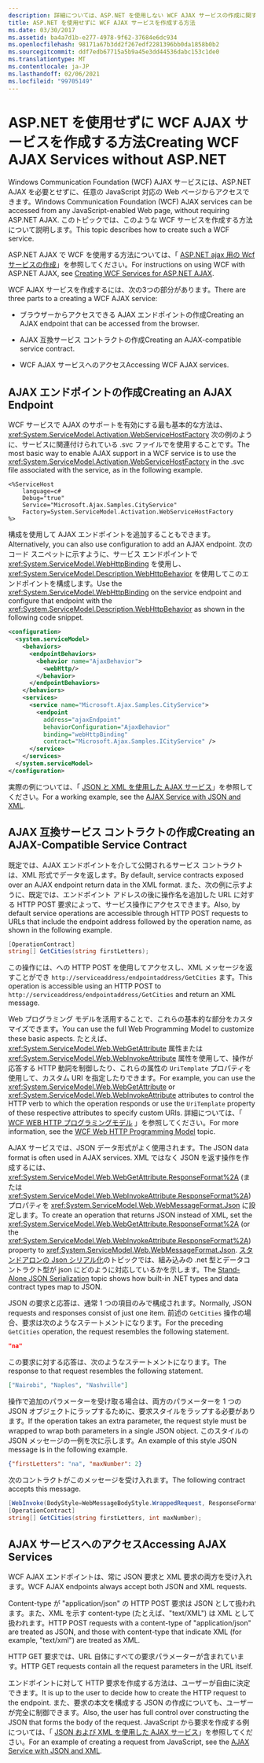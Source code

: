 ```yaml
---
description: 詳細については、ASP.NET を使用しない WCF AJAX サービスの作成に関するページをご覧ください。
title: ASP.NET を使用せずに WCF AJAX サービスを作成する方法
ms.date: 03/30/2017
ms.assetid: ba4a7d1b-e277-4978-9f62-37684e6dc934
ms.openlocfilehash: 98171a67b3dd2f267edf2281396bb0da1858b0b2
ms.sourcegitcommit: ddf7edb67715a5b9a45e3dd44536dabc153c1de0
ms.translationtype: MT
ms.contentlocale: ja-JP
ms.lasthandoff: 02/06/2021
ms.locfileid: "99705149"
---
```

# <a name="creating-wcf-ajax-services-without-aspnet"></a><span data-ttu-id="9ff9d-103">ASP.NET を使用せずに WCF AJAX サービスを作成する方法</span><span class="sxs-lookup"><span data-stu-id="9ff9d-103">Creating WCF AJAX Services without ASP.NET</span></span>

<span data-ttu-id="9ff9d-104">Windows Communication Foundation (WCF) AJAX サービスには、ASP.NET AJAX を必要とせずに、任意の JavaScript 対応の Web ページからアクセスできます。</span><span class="sxs-lookup"><span data-stu-id="9ff9d-104">Windows Communication Foundation (WCF) AJAX services can be accessed from any JavaScript-enabled Web page, without requiring ASP.NET AJAX.</span></span> <span data-ttu-id="9ff9d-105">このトピックでは、このような WCF サービスを作成する方法について説明します。</span><span class="sxs-lookup"><span data-stu-id="9ff9d-105">This topic describes how to create such a WCF service.</span></span>  
  
 <span data-ttu-id="9ff9d-106">ASP.NET AJAX で WCF を使用する方法については、「 [ASP.NET ajax 用の Wcf サービスの作成](creating-wcf-services-for-aspnet-ajax.md)」を参照してください。</span><span class="sxs-lookup"><span data-stu-id="9ff9d-106">For instructions on using WCF with ASP.NET AJAX, see [Creating WCF Services for ASP.NET AJAX](creating-wcf-services-for-aspnet-ajax.md).</span></span>  
  
 <span data-ttu-id="9ff9d-107">WCF AJAX サービスを作成するには、次の3つの部分があります。</span><span class="sxs-lookup"><span data-stu-id="9ff9d-107">There are three parts to a creating a WCF AJAX service:</span></span>  
  
- <span data-ttu-id="9ff9d-108">ブラウザーからアクセスできる AJAX エンドポイントの作成</span><span class="sxs-lookup"><span data-stu-id="9ff9d-108">Creating an AJAX endpoint that can be accessed from the browser.</span></span>  
  
- <span data-ttu-id="9ff9d-109">AJAX 互換サービス コントラクトの作成</span><span class="sxs-lookup"><span data-stu-id="9ff9d-109">Creating an AJAX-compatible service contract.</span></span>  
  
- <span data-ttu-id="9ff9d-110">WCF AJAX サービスへのアクセス</span><span class="sxs-lookup"><span data-stu-id="9ff9d-110">Accessing WCF AJAX services.</span></span>  
  
## <a name="creating-an-ajax-endpoint"></a><span data-ttu-id="9ff9d-111">AJAX エンドポイントの作成</span><span class="sxs-lookup"><span data-stu-id="9ff9d-111">Creating an AJAX Endpoint</span></span>  

 <span data-ttu-id="9ff9d-112">WCF サービスで AJAX のサポートを有効にする最も基本的な方法は、 <xref:System.ServiceModel.Activation.WebServiceHostFactory> 次の例のように、サービスに関連付けられている .svc ファイルでを使用することです。</span><span class="sxs-lookup"><span data-stu-id="9ff9d-112">The most basic way to enable AJAX support in a WCF service is to use the <xref:System.ServiceModel.Activation.WebServiceHostFactory> in the .svc file associated with the service, as in the following example.</span></span>  
  
```text
<%ServiceHost
    language=c#  
    Debug="true"  
    Service="Microsoft.Ajax.Samples.CityService"  
    Factory=System.ServiceModel.Activation.WebServiceHostFactory  
%>  
```  
  
 <span data-ttu-id="9ff9d-113">構成を使用して AJAX エンドポイントを追加することもできます。</span><span class="sxs-lookup"><span data-stu-id="9ff9d-113">Alternatively, you can also use configuration to add an AJAX endpoint.</span></span> <span data-ttu-id="9ff9d-114">次のコード スニペットに示すように、サービス エンドポイントで <xref:System.ServiceModel.WebHttpBinding> を使用し、<xref:System.ServiceModel.Description.WebHttpBehavior> を使用してこのエンドポイントを構成します。</span><span class="sxs-lookup"><span data-stu-id="9ff9d-114">Use the <xref:System.ServiceModel.WebHttpBinding> on the service endpoint and configure that endpoint with the <xref:System.ServiceModel.Description.WebHttpBehavior> as shown in the following code snippet.</span></span>  
  
```xml  
<configuration>  
  <system.serviceModel>  
    <behaviors>  
      <endpointBehaviors>  
        <behavior name="AjaxBehavior">  
          <webHttp/>  
        </behavior>  
      </endpointBehaviors>  
    </behaviors>  
    <services>  
      <service name="Microsoft.Ajax.Samples.CityService">  
        <endpoint
          address="ajaxEndpoint"  
          behaviorConfiguration="AjaxBehavior"  
          binding="webHttpBinding"  
          contract="Microsoft.Ajax.Samples.ICityService" />  
      </service>  
    </services>  
  </system.serviceModel>  
</configuration>  
```  
  
 <span data-ttu-id="9ff9d-115">実際の例については、「 [JSON と XML を使用した AJAX サービス](../samples/ajax-service-with-json-and-xml-sample.md)」を参照してください。</span><span class="sxs-lookup"><span data-stu-id="9ff9d-115">For a working example, see the [AJAX Service with JSON and XML](../samples/ajax-service-with-json-and-xml-sample.md).</span></span>  
  
## <a name="creating-an-ajax-compatible-service-contract"></a><span data-ttu-id="9ff9d-116">AJAX 互換サービス コントラクトの作成</span><span class="sxs-lookup"><span data-stu-id="9ff9d-116">Creating an AJAX-Compatible Service Contract</span></span>  

 <span data-ttu-id="9ff9d-117">既定では、AJAX エンドポイントを介して公開されるサービス コントラクトは、XML 形式でデータを返します。</span><span class="sxs-lookup"><span data-stu-id="9ff9d-117">By default, service contracts exposed over an AJAX endpoint return data in the XML format.</span></span> <span data-ttu-id="9ff9d-118">また、次の例に示すように、既定では、エンドポイント アドレスの後に操作名を追加した URL に対する HTTP POST 要求によって、サービス操作にアクセスできます。</span><span class="sxs-lookup"><span data-stu-id="9ff9d-118">Also, by default service operations are accessible through HTTP POST requests to URLs that include the endpoint address followed by the operation name, as shown in the following example.</span></span>  
  
```csharp
[OperationContract]  
string[] GetCities(string firstLetters);  
```  
  
 <span data-ttu-id="9ff9d-119">この操作には、への HTTP POST を使用してアクセスし、XML メッセージを返すことができ `http://serviceaddress/endpointaddress/GetCities` ます。</span><span class="sxs-lookup"><span data-stu-id="9ff9d-119">This operation is accessible using an HTTP POST to `http://serviceaddress/endpointaddress/GetCities` and return an XML message.</span></span>  
  
 <span data-ttu-id="9ff9d-120">Web プログラミング モデルを活用することで、これらの基本的な部分をカスタマイズできます。</span><span class="sxs-lookup"><span data-stu-id="9ff9d-120">You can use the full Web Programming Model to customize these basic aspects.</span></span> <span data-ttu-id="9ff9d-121">たとえば、<xref:System.ServiceModel.Web.WebGetAttribute> 属性または <xref:System.ServiceModel.Web.WebInvokeAttribute> 属性を使用して、操作が応答する HTTP 動詞を制御したり、これらの属性の `UriTemplate` プロパティを使用して、カスタム URI を指定したりできます。</span><span class="sxs-lookup"><span data-stu-id="9ff9d-121">For example, you can use the <xref:System.ServiceModel.Web.WebGetAttribute> or <xref:System.ServiceModel.Web.WebInvokeAttribute> attributes to control the HTTP verb to which the operation responds or use the `UriTemplate` property of these respective attributes to specify custom URIs.</span></span> <span data-ttu-id="9ff9d-122">詳細については、「 [WCF WEB HTTP プログラミングモデル](wcf-web-http-programming-model.md) 」を参照してください。</span><span class="sxs-lookup"><span data-stu-id="9ff9d-122">For more information, see the [WCF Web HTTP Programming Model](wcf-web-http-programming-model.md) topic.</span></span>  
  
 <span data-ttu-id="9ff9d-123">AJAX サービスでは、JSON データ形式がよく使用されます。</span><span class="sxs-lookup"><span data-stu-id="9ff9d-123">The JSON data format is often used in AJAX services.</span></span> <span data-ttu-id="9ff9d-124">XML ではなく JSON を返す操作を作成するには、<xref:System.ServiceModel.Web.WebGetAttribute.ResponseFormat%2A> (または <xref:System.ServiceModel.Web.WebInvokeAttribute.ResponseFormat%2A>) プロパティを <xref:System.ServiceModel.Web.WebMessageFormat.Json> に設定します。</span><span class="sxs-lookup"><span data-stu-id="9ff9d-124">To create an operation that returns JSON instead of XML, set the <xref:System.ServiceModel.Web.WebGetAttribute.ResponseFormat%2A> (or the <xref:System.ServiceModel.Web.WebInvokeAttribute.ResponseFormat%2A>) property to <xref:System.ServiceModel.Web.WebMessageFormat.Json>.</span></span> <span data-ttu-id="9ff9d-125">[スタンドアロンの Json シリアル化](stand-alone-json-serialization.md)のトピックでは、組み込みの .net 型とデータコントラクト型が json にどのように対応しているかを示します。</span><span class="sxs-lookup"><span data-stu-id="9ff9d-125">The [Stand-Alone JSON Serialization](stand-alone-json-serialization.md) topic shows how built-in .NET types and data contract types map to JSON.</span></span>  
  
 <span data-ttu-id="9ff9d-126">JSON の要求と応答は、通常 1 つの項目のみで構成されます。</span><span class="sxs-lookup"><span data-stu-id="9ff9d-126">Normally, JSON requests and responses consist of just one item.</span></span> <span data-ttu-id="9ff9d-127">前述の `GetCities` 操作の場合、要求は次のようなステートメントになります。</span><span class="sxs-lookup"><span data-stu-id="9ff9d-127">For the preceding `GetCities` operation, the request resembles the following statement.</span></span>  
  
```json
"na"  
```  
  
 <span data-ttu-id="9ff9d-128">この要求に対する応答は、次のようなステートメントになります。</span><span class="sxs-lookup"><span data-stu-id="9ff9d-128">The response to that request resembles the following statement.</span></span>  
  
```json
["Nairobi", "Naples", "Nashville"]  
```  
  
 <span data-ttu-id="9ff9d-129">操作で追加のパラメーターを受け取る場合は、両方のパラメーターを 1 つの JSON オブジェクトにラップするために、要求スタイルをラップする必要があります。</span><span class="sxs-lookup"><span data-stu-id="9ff9d-129">If the operation takes an extra parameter, the request style must be wrapped to wrap both parameters in a single JSON object.</span></span> <span data-ttu-id="9ff9d-130">このスタイルの JSON メッセージの一例を次に示します。</span><span class="sxs-lookup"><span data-stu-id="9ff9d-130">An example of this style JSON message is in the following example.</span></span>  
  
```json  
{"firstLetters": "na", "maxNumber": 2}  
```  
  
 <span data-ttu-id="9ff9d-131">次のコントラクトがこのメッセージを受け入れます。</span><span class="sxs-lookup"><span data-stu-id="9ff9d-131">The following contract accepts this message.</span></span>  
  
```csharp
[WebInvoke(BodyStyle=WebMessageBodyStyle.WrappedRequest, ResponseFormat=WebMessageFormat.Json)]  
[OperationContract]  
string[] GetCities(string firstLetters, int maxNumber);  
```  
  
## <a name="accessing-ajax-services"></a><span data-ttu-id="9ff9d-132">AJAX サービスへのアクセス</span><span class="sxs-lookup"><span data-stu-id="9ff9d-132">Accessing AJAX Services</span></span>  

 <span data-ttu-id="9ff9d-133">WCF AJAX エンドポイントは、常に JSON 要求と XML 要求の両方を受け入れます。</span><span class="sxs-lookup"><span data-stu-id="9ff9d-133">WCF AJAX endpoints always accept both JSON and XML requests.</span></span>  
  
 <span data-ttu-id="9ff9d-134">Content-type が "application/json" の HTTP POST 要求は JSON として扱われます。また、XML を示す content-type (たとえば、"text/XML") は XML として扱われます。</span><span class="sxs-lookup"><span data-stu-id="9ff9d-134">HTTP POST requests with a content-type of "application/json" are treated as JSON, and those with content-type that indicate XML (for example, "text/xml") are treated as XML.</span></span>  
  
 <span data-ttu-id="9ff9d-135">HTTP GET 要求では、URL 自体にすべての要求パラメーターが含まれています。</span><span class="sxs-lookup"><span data-stu-id="9ff9d-135">HTTP GET requests contain all the request parameters in the URL itself.</span></span>  
  
 <span data-ttu-id="9ff9d-136">エンドポイントに対して HTTP 要求を作成する方法は、ユーザーが自由に決定できます。</span><span class="sxs-lookup"><span data-stu-id="9ff9d-136">It is up to the user to decide how to create the HTTP request to the endpoint.</span></span> <span data-ttu-id="9ff9d-137">また、要求の本文を構成する JSON の作成についても、ユーザーが完全に制御できます。</span><span class="sxs-lookup"><span data-stu-id="9ff9d-137">Also, the user has full control over constructing the JSON that forms the body of the request.</span></span> <span data-ttu-id="9ff9d-138">JavaScript から要求を作成する例については、「 [JSON および XML を使用した AJAX サービス](../samples/ajax-service-with-json-and-xml-sample.md)」を参照してください。</span><span class="sxs-lookup"><span data-stu-id="9ff9d-138">For an example of creating a request from JavaScript, see the [AJAX Service with JSON and XML](../samples/ajax-service-with-json-and-xml-sample.md).</span></span>
